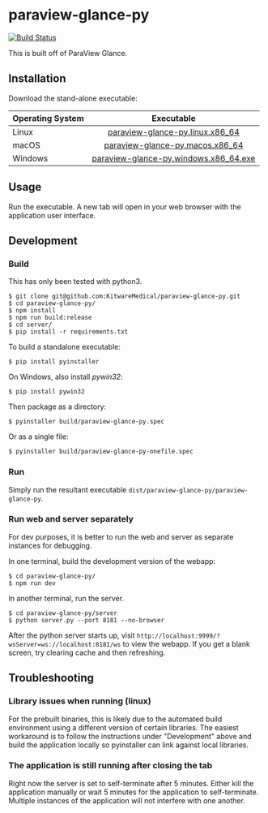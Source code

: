 paraview-glance-py
==============

[![Build Status](https://dev.azure.com/glance-vessels/paraview-glance-py/_apis/build/status/KitwareMedical.paraview-glance-py?branchName=master)](https://dev.azure.com/glance-vessels/paraview-glance-py/_build/latest?definitionId=2&branchName=master)

This is built off of ParaView Glance.

Installation
------------

Download the stand-alone executable:

| Operating System | Executable |
| ------------- |:-------------:|
| Linux | [paraview-glance-py.linux.x86_64](https://github.com/KitwareMedical/paraview-glance-py/releases/download/latest/paraview-glance-py.linux.x86_64) |
| macOS | [paraview-glance-py.macos.x86_64](https://github.com/KitwareMedical/paraview-glance-py/releases/download/latest/paraview-glance-py.macos.x86_64) |
| Windows | [paraview-glance-py.windows.x86_64.exe](https://github.com/KitwareMedical/paraview-glance-py/releases/download/latest/paraview-glance-py.windows.x86_64.exe) |

Usage
-----

Run the executable. A new tab will open in your web browser with the
application user interface.


Development
-----------

### Build

This has only been tested with python3.

```
$ git clone git@github.com:KitwareMedical/paraview-glance-py.git
$ cd paraview-glance-py/
$ npm install
$ npm run build:release
$ cd server/
$ pip install -r requirements.txt
```

To build a standalone executable:

```
$ pip install pyinstaller
```

On Windows, also install *pywin32*:

```
$ pip install pywin32
```

Then package as a directory:

```
$ pyinstaller build/paraview-glance-py.spec

```

Or as a single file:

```
$ pyinstaller build/paraview-glance-py-onefile.spec
```

### Run

Simply run the resultant executable
`dist/paraview-glance-py/paraview-glance-py`.

### Run web and server separately

For dev purposes, it is better to run the web and server as separate
instances for debugging.

In one terminal, build the development version of the webapp:
```
$ cd paraview-glance-py/
$ npm run dev
```

In another terminal, run the server.
```
$ cd paraview-glance-py/server
$ python server.py --port 8181 --no-browser
```

After the python server starts up, visit
`http://localhost:9999/?wsServer=ws://localhost:8181/ws` to view the webapp.
If you get a blank screen, try clearing cache and then refreshing.


Troubleshooting
---------------

### Library issues when running (linux)

For the prebuilt binaries, this is likely due to the automated build
environment using a different version of certain libraries. The easiest
workaround is to follow the instructions under "Development" above and build
the application locally so pyinstaller can link against local libraries.

### The application is still running after closing the tab

Right now the server is set to self-terminate after 5 minutes. Either kill the
application manually or wait 5 minutes for the application to self-terminate.
Multiple instances of the application will not interfere with one another.
